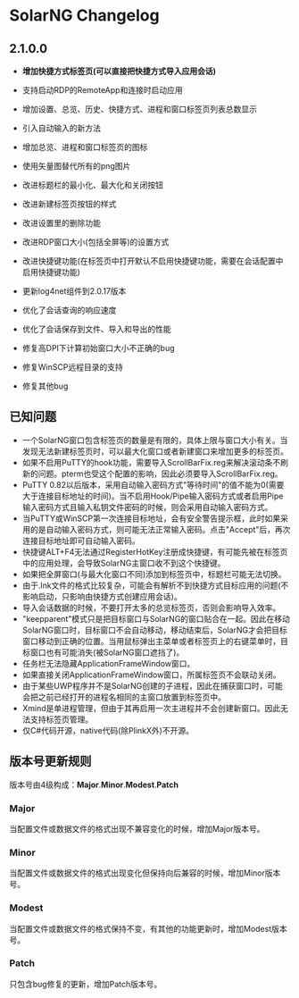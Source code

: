 # SolarNG  Changelog

## 2.1.0.0

- **增加快捷方式标签页(可以直接把快捷方式导入应用会话)**

- 支持启动RDP的RemoteApp和连接时启动应用

- 增加设置、总览、历史、快捷方式、进程和窗口标签页列表总数显示

- 引入自动输入的新方法

- 增加总览、进程和窗口标签页的图标

- 使用矢量图替代所有的png图片

- 改进标题栏的最小化、最大化和关闭按钮

- 改进新建标签页按钮的样式

- 改进设置里的删除功能

- 改进RDP窗口大小(包括全屏等)的设置方式

- 改进快捷键功能(在标签页中打开默认不启用快捷键功能，需要在会话配置中启用快捷键功能)

- 更新log4net组件到2.0.17版本

- 优化了会话查询的响应速度

- 优化了会话保存到文件、导入和导出的性能

- 修复高DPI下计算初始窗口大小不正确的bug

- 修复WinSCP远程目录的支持

- 修复其他bug

## 已知问题
  - 一个SolarNG窗口包含标签页的数量是有限的，具体上限与窗口大小有关。当发现无法新建标签页时，可以最大化窗口或者新建窗口来增加更多的标签页。
  - 如果不启用PuTTY的hook功能，需要导入ScrollBarFix.reg来解决滚动条不刷新的问题。pterm也受这个配置的影响，因此必须要导入ScrollBarFix.reg。
  - PuTTY 0.82以后版本，采用自动输入密码方式"等待时间"的值不能为0(需要大于连接目标地址的时间)。当不启用Hook/Pipe输入密码方式或者启用Pipe输入密码方式且输入私钥文件密码的时候，则会采用自动输入密码方式。
  - 当PuTTY或WinSCP第一次连接目标地址，会有安全警告提示框，此时如果采用的是自动输入密码方式，则可能无法正常输入密码。点击"Accept"后，再次连接目标地址即可自动输入密码。
  - 快捷键ALT+F4无法通过RegisterHotKey注册成快捷键，有可能先被在标签页中的应用处理，会导致SolarNG主窗口收不到这个快捷键。
  - 如果把全屏窗口(与最大化窗口不同)添加到标签页中，标题栏可能无法切换。
  - 由于.lnk文件的格式比较复杂，可能会有解析不到快捷方式目标应用的问题(不影响启动，只影响由快捷方式创建应用会话)。
  - 导入会话数据的时候，不要打开太多的总览标签页，否则会影响导入效率。
  - "keepparent"模式只是把目标窗口与SolarNG的窗口贴合在一起。因此在移动SolarNG窗口时，目标窗口不会自动移动，移动结束后，SolarNG才会把目标窗口移动到正确的位置。当用鼠标弹出主菜单或者标签页上的右键菜单时，目标窗口也有可能消失(被SolarNG窗口遮挡了)。
  - 任务栏无法隐藏ApplicationFrameWindow窗口。
  - 如果直接关闭ApplicationFrameWindow窗口，所属标签页不会联动关闭。
  - 由于某些UWP程序并不是SolarNG创建的子进程，因此在捕获窗口时，可能会把之前已经打开的进程名相同的主窗口放置到标签页中。
  - Xmind是单进程管理，但由于其再启用一次主进程并不会创建新窗口。因此无法支持标签页管理。
  - 仅C#代码开源，native代码(除PlinkX外)不开源。

## 版本号更新规则

版本号由4级构成：**Major**.**Minor**.**Modest**.**Patch**

### Major

当配置文件或数据文件的格式出现不兼容变化的时候，增加Major版本号。

### Minor

当配置文件或数据文件的格式出现变化但保持向后兼容的时候，增加Minor版本号。

### Modest

当配置文件或数据文件的格式保持不变，有其他的功能更新时，增加Modest版本号。

### Patch

只包含bug修复的更新，增加Patch版本号。

